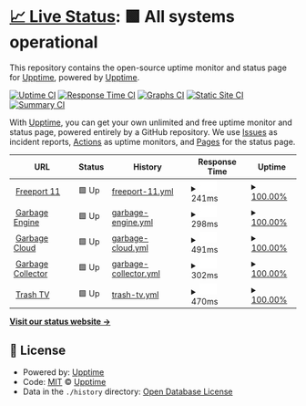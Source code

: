 # [📈 Live Status](https://status.zoner.work): <!--live status--> **🟩 All systems operational**

This repository contains the open-source uptime monitor and status page for [Upptime](https://upptime.js.org), powered by [Upptime](https://github.com/upptime/upptime).

[![Uptime CI](https://github.com/fencore/zoner-upptime/workflows/Uptime%20CI/badge.svg)](https://github.com/fencore/zoner-upptime/actions?query=workflow%3A%22Uptime+CI%22)
[![Response Time CI](https://github.com/fencore/zoner-upptime/workflows/Response%20Time%20CI/badge.svg)](https://github.com/fencore/zoner-upptime/actions?query=workflow%3A%22Response+Time+CI%22)
[![Graphs CI](https://github.com/fencore/zoner-upptime/workflows/Graphs%20CI/badge.svg)](https://github.com/fencore/zoner-upptime/actions?query=workflow%3A%22Graphs+CI%22)
[![Static Site CI](https://github.com/fencore/zoner-upptime/workflows/Static%20Site%20CI/badge.svg)](https://github.com/fencore/zoner-upptime/actions?query=workflow%3A%22Static+Site+CI%22)
[![Summary CI](https://github.com/fencore/zoner-upptime/workflows/Summary%20CI/badge.svg)](https://github.com/fencore/zoner-upptime/actions?query=workflow%3A%22Summary+CI%22)

With [Upptime](https://upptime.js.org), you can get your own unlimited and free uptime monitor and status page, powered entirely by a GitHub repository. We use [Issues](https://github.com/upptime/upptime/issues) as incident reports, [Actions](https://github.com/fencore/zoner-upptime/actions) as uptime monitors, and [Pages](https://status.zoner.work) for the status page.

<!--start: status pages-->
<!-- This summary is generated by Upptime (https://github.com/upptime/upptime) -->
<!-- Do not edit this manually, your changes will be overwritten -->
<!-- prettier-ignore -->
| URL | Status | History | Response Time | Uptime |
| --- | ------ | ------- | ------------- | ------ |
| <img alt="" src="https://icons.duckduckgo.com/ip3/zoner.work.ico" height="13"> [Freeport 11](https://zoner.work) | 🟩 Up | [freeport-11.yml](https://github.com/fencore/zoner-upptime/commits/HEAD/history/freeport-11.yml) | <details><summary><img alt="Response time graph" src="./graphs/freeport-11/response-time-week.png" height="20"> 241ms</summary><br><a href="https://status.zoner.work/history/freeport-11"><img alt="Response time 241" src="https://img.shields.io/endpoint?url=https%3A%2F%2Fraw.githubusercontent.com%2Ffencore%2Fzoner-upptime%2FHEAD%2Fapi%2Ffreeport-11%2Fresponse-time.json"></a><br><a href="https://status.zoner.work/history/freeport-11"><img alt="24-hour response time 241" src="https://img.shields.io/endpoint?url=https%3A%2F%2Fraw.githubusercontent.com%2Ffencore%2Fzoner-upptime%2FHEAD%2Fapi%2Ffreeport-11%2Fresponse-time-day.json"></a><br><a href="https://status.zoner.work/history/freeport-11"><img alt="7-day response time 241" src="https://img.shields.io/endpoint?url=https%3A%2F%2Fraw.githubusercontent.com%2Ffencore%2Fzoner-upptime%2FHEAD%2Fapi%2Ffreeport-11%2Fresponse-time-week.json"></a><br><a href="https://status.zoner.work/history/freeport-11"><img alt="30-day response time 241" src="https://img.shields.io/endpoint?url=https%3A%2F%2Fraw.githubusercontent.com%2Ffencore%2Fzoner-upptime%2FHEAD%2Fapi%2Ffreeport-11%2Fresponse-time-month.json"></a><br><a href="https://status.zoner.work/history/freeport-11"><img alt="1-year response time 241" src="https://img.shields.io/endpoint?url=https%3A%2F%2Fraw.githubusercontent.com%2Ffencore%2Fzoner-upptime%2FHEAD%2Fapi%2Ffreeport-11%2Fresponse-time-year.json"></a></details> | <details><summary><a href="https://status.zoner.work/history/freeport-11">100.00%</a></summary><a href="https://status.zoner.work/history/freeport-11"><img alt="All-time uptime 100.00%" src="https://img.shields.io/endpoint?url=https%3A%2F%2Fraw.githubusercontent.com%2Ffencore%2Fzoner-upptime%2FHEAD%2Fapi%2Ffreeport-11%2Fuptime.json"></a><br><a href="https://status.zoner.work/history/freeport-11"><img alt="24-hour uptime 100.00%" src="https://img.shields.io/endpoint?url=https%3A%2F%2Fraw.githubusercontent.com%2Ffencore%2Fzoner-upptime%2FHEAD%2Fapi%2Ffreeport-11%2Fuptime-day.json"></a><br><a href="https://status.zoner.work/history/freeport-11"><img alt="7-day uptime 100.00%" src="https://img.shields.io/endpoint?url=https%3A%2F%2Fraw.githubusercontent.com%2Ffencore%2Fzoner-upptime%2FHEAD%2Fapi%2Ffreeport-11%2Fuptime-week.json"></a><br><a href="https://status.zoner.work/history/freeport-11"><img alt="30-day uptime 100.00%" src="https://img.shields.io/endpoint?url=https%3A%2F%2Fraw.githubusercontent.com%2Ffencore%2Fzoner-upptime%2FHEAD%2Fapi%2Ffreeport-11%2Fuptime-month.json"></a><br><a href="https://status.zoner.work/history/freeport-11"><img alt="1-year uptime 100.00%" src="https://img.shields.io/endpoint?url=https%3A%2F%2Fraw.githubusercontent.com%2Ffencore%2Fzoner-upptime%2FHEAD%2Fapi%2Ffreeport-11%2Fuptime-year.json"></a></details>
| <img alt="" src="https://icons.duckduckgo.com/ip3/zoner.gay.ico" height="13"> [Garbage Engine](https://zoner.gay) | 🟩 Up | [garbage-engine.yml](https://github.com/fencore/zoner-upptime/commits/HEAD/history/garbage-engine.yml) | <details><summary><img alt="Response time graph" src="./graphs/garbage-engine/response-time-week.png" height="20"> 298ms</summary><br><a href="https://status.zoner.work/history/garbage-engine"><img alt="Response time 298" src="https://img.shields.io/endpoint?url=https%3A%2F%2Fraw.githubusercontent.com%2Ffencore%2Fzoner-upptime%2FHEAD%2Fapi%2Fgarbage-engine%2Fresponse-time.json"></a><br><a href="https://status.zoner.work/history/garbage-engine"><img alt="24-hour response time 298" src="https://img.shields.io/endpoint?url=https%3A%2F%2Fraw.githubusercontent.com%2Ffencore%2Fzoner-upptime%2FHEAD%2Fapi%2Fgarbage-engine%2Fresponse-time-day.json"></a><br><a href="https://status.zoner.work/history/garbage-engine"><img alt="7-day response time 298" src="https://img.shields.io/endpoint?url=https%3A%2F%2Fraw.githubusercontent.com%2Ffencore%2Fzoner-upptime%2FHEAD%2Fapi%2Fgarbage-engine%2Fresponse-time-week.json"></a><br><a href="https://status.zoner.work/history/garbage-engine"><img alt="30-day response time 298" src="https://img.shields.io/endpoint?url=https%3A%2F%2Fraw.githubusercontent.com%2Ffencore%2Fzoner-upptime%2FHEAD%2Fapi%2Fgarbage-engine%2Fresponse-time-month.json"></a><br><a href="https://status.zoner.work/history/garbage-engine"><img alt="1-year response time 298" src="https://img.shields.io/endpoint?url=https%3A%2F%2Fraw.githubusercontent.com%2Ffencore%2Fzoner-upptime%2FHEAD%2Fapi%2Fgarbage-engine%2Fresponse-time-year.json"></a></details> | <details><summary><a href="https://status.zoner.work/history/garbage-engine">100.00%</a></summary><a href="https://status.zoner.work/history/garbage-engine"><img alt="All-time uptime 100.00%" src="https://img.shields.io/endpoint?url=https%3A%2F%2Fraw.githubusercontent.com%2Ffencore%2Fzoner-upptime%2FHEAD%2Fapi%2Fgarbage-engine%2Fuptime.json"></a><br><a href="https://status.zoner.work/history/garbage-engine"><img alt="24-hour uptime 100.00%" src="https://img.shields.io/endpoint?url=https%3A%2F%2Fraw.githubusercontent.com%2Ffencore%2Fzoner-upptime%2FHEAD%2Fapi%2Fgarbage-engine%2Fuptime-day.json"></a><br><a href="https://status.zoner.work/history/garbage-engine"><img alt="7-day uptime 100.00%" src="https://img.shields.io/endpoint?url=https%3A%2F%2Fraw.githubusercontent.com%2Ffencore%2Fzoner-upptime%2FHEAD%2Fapi%2Fgarbage-engine%2Fuptime-week.json"></a><br><a href="https://status.zoner.work/history/garbage-engine"><img alt="30-day uptime 100.00%" src="https://img.shields.io/endpoint?url=https%3A%2F%2Fraw.githubusercontent.com%2Ffencore%2Fzoner-upptime%2FHEAD%2Fapi%2Fgarbage-engine%2Fuptime-month.json"></a><br><a href="https://status.zoner.work/history/garbage-engine"><img alt="1-year uptime 100.00%" src="https://img.shields.io/endpoint?url=https%3A%2F%2Fraw.githubusercontent.com%2Ffencore%2Fzoner-upptime%2FHEAD%2Fapi%2Fgarbage-engine%2Fuptime-year.json"></a></details>
| <img alt="" src="https://icons.duckduckgo.com/ip3/nc.zoner.gay.ico" height="13"> [Garbage Cloud](https://nc.zoner.gay) | 🟩 Up | [garbage-cloud.yml](https://github.com/fencore/zoner-upptime/commits/HEAD/history/garbage-cloud.yml) | <details><summary><img alt="Response time graph" src="./graphs/garbage-cloud/response-time-week.png" height="20"> 491ms</summary><br><a href="https://status.zoner.work/history/garbage-cloud"><img alt="Response time 491" src="https://img.shields.io/endpoint?url=https%3A%2F%2Fraw.githubusercontent.com%2Ffencore%2Fzoner-upptime%2FHEAD%2Fapi%2Fgarbage-cloud%2Fresponse-time.json"></a><br><a href="https://status.zoner.work/history/garbage-cloud"><img alt="24-hour response time 491" src="https://img.shields.io/endpoint?url=https%3A%2F%2Fraw.githubusercontent.com%2Ffencore%2Fzoner-upptime%2FHEAD%2Fapi%2Fgarbage-cloud%2Fresponse-time-day.json"></a><br><a href="https://status.zoner.work/history/garbage-cloud"><img alt="7-day response time 491" src="https://img.shields.io/endpoint?url=https%3A%2F%2Fraw.githubusercontent.com%2Ffencore%2Fzoner-upptime%2FHEAD%2Fapi%2Fgarbage-cloud%2Fresponse-time-week.json"></a><br><a href="https://status.zoner.work/history/garbage-cloud"><img alt="30-day response time 491" src="https://img.shields.io/endpoint?url=https%3A%2F%2Fraw.githubusercontent.com%2Ffencore%2Fzoner-upptime%2FHEAD%2Fapi%2Fgarbage-cloud%2Fresponse-time-month.json"></a><br><a href="https://status.zoner.work/history/garbage-cloud"><img alt="1-year response time 491" src="https://img.shields.io/endpoint?url=https%3A%2F%2Fraw.githubusercontent.com%2Ffencore%2Fzoner-upptime%2FHEAD%2Fapi%2Fgarbage-cloud%2Fresponse-time-year.json"></a></details> | <details><summary><a href="https://status.zoner.work/history/garbage-cloud">100.00%</a></summary><a href="https://status.zoner.work/history/garbage-cloud"><img alt="All-time uptime 100.00%" src="https://img.shields.io/endpoint?url=https%3A%2F%2Fraw.githubusercontent.com%2Ffencore%2Fzoner-upptime%2FHEAD%2Fapi%2Fgarbage-cloud%2Fuptime.json"></a><br><a href="https://status.zoner.work/history/garbage-cloud"><img alt="24-hour uptime 100.00%" src="https://img.shields.io/endpoint?url=https%3A%2F%2Fraw.githubusercontent.com%2Ffencore%2Fzoner-upptime%2FHEAD%2Fapi%2Fgarbage-cloud%2Fuptime-day.json"></a><br><a href="https://status.zoner.work/history/garbage-cloud"><img alt="7-day uptime 100.00%" src="https://img.shields.io/endpoint?url=https%3A%2F%2Fraw.githubusercontent.com%2Ffencore%2Fzoner-upptime%2FHEAD%2Fapi%2Fgarbage-cloud%2Fuptime-week.json"></a><br><a href="https://status.zoner.work/history/garbage-cloud"><img alt="30-day uptime 100.00%" src="https://img.shields.io/endpoint?url=https%3A%2F%2Fraw.githubusercontent.com%2Ffencore%2Fzoner-upptime%2FHEAD%2Fapi%2Fgarbage-cloud%2Fuptime-month.json"></a><br><a href="https://status.zoner.work/history/garbage-cloud"><img alt="1-year uptime 100.00%" src="https://img.shields.io/endpoint?url=https%3A%2F%2Fraw.githubusercontent.com%2Ffencore%2Fzoner-upptime%2FHEAD%2Fapi%2Fgarbage-cloud%2Fuptime-year.json"></a></details>
| <img alt="" src="https://icons.duckduckgo.com/ip3/wf.zoner.gay.ico" height="13"> [Garbage Collector](https://wf.zoner.gay) | 🟩 Up | [garbage-collector.yml](https://github.com/fencore/zoner-upptime/commits/HEAD/history/garbage-collector.yml) | <details><summary><img alt="Response time graph" src="./graphs/garbage-collector/response-time-week.png" height="20"> 302ms</summary><br><a href="https://status.zoner.work/history/garbage-collector"><img alt="Response time 302" src="https://img.shields.io/endpoint?url=https%3A%2F%2Fraw.githubusercontent.com%2Ffencore%2Fzoner-upptime%2FHEAD%2Fapi%2Fgarbage-collector%2Fresponse-time.json"></a><br><a href="https://status.zoner.work/history/garbage-collector"><img alt="24-hour response time 302" src="https://img.shields.io/endpoint?url=https%3A%2F%2Fraw.githubusercontent.com%2Ffencore%2Fzoner-upptime%2FHEAD%2Fapi%2Fgarbage-collector%2Fresponse-time-day.json"></a><br><a href="https://status.zoner.work/history/garbage-collector"><img alt="7-day response time 302" src="https://img.shields.io/endpoint?url=https%3A%2F%2Fraw.githubusercontent.com%2Ffencore%2Fzoner-upptime%2FHEAD%2Fapi%2Fgarbage-collector%2Fresponse-time-week.json"></a><br><a href="https://status.zoner.work/history/garbage-collector"><img alt="30-day response time 302" src="https://img.shields.io/endpoint?url=https%3A%2F%2Fraw.githubusercontent.com%2Ffencore%2Fzoner-upptime%2FHEAD%2Fapi%2Fgarbage-collector%2Fresponse-time-month.json"></a><br><a href="https://status.zoner.work/history/garbage-collector"><img alt="1-year response time 302" src="https://img.shields.io/endpoint?url=https%3A%2F%2Fraw.githubusercontent.com%2Ffencore%2Fzoner-upptime%2FHEAD%2Fapi%2Fgarbage-collector%2Fresponse-time-year.json"></a></details> | <details><summary><a href="https://status.zoner.work/history/garbage-collector">100.00%</a></summary><a href="https://status.zoner.work/history/garbage-collector"><img alt="All-time uptime 100.00%" src="https://img.shields.io/endpoint?url=https%3A%2F%2Fraw.githubusercontent.com%2Ffencore%2Fzoner-upptime%2FHEAD%2Fapi%2Fgarbage-collector%2Fuptime.json"></a><br><a href="https://status.zoner.work/history/garbage-collector"><img alt="24-hour uptime 100.00%" src="https://img.shields.io/endpoint?url=https%3A%2F%2Fraw.githubusercontent.com%2Ffencore%2Fzoner-upptime%2FHEAD%2Fapi%2Fgarbage-collector%2Fuptime-day.json"></a><br><a href="https://status.zoner.work/history/garbage-collector"><img alt="7-day uptime 100.00%" src="https://img.shields.io/endpoint?url=https%3A%2F%2Fraw.githubusercontent.com%2Ffencore%2Fzoner-upptime%2FHEAD%2Fapi%2Fgarbage-collector%2Fuptime-week.json"></a><br><a href="https://status.zoner.work/history/garbage-collector"><img alt="30-day uptime 100.00%" src="https://img.shields.io/endpoint?url=https%3A%2F%2Fraw.githubusercontent.com%2Ffencore%2Fzoner-upptime%2FHEAD%2Fapi%2Fgarbage-collector%2Fuptime-month.json"></a><br><a href="https://status.zoner.work/history/garbage-collector"><img alt="1-year uptime 100.00%" src="https://img.shields.io/endpoint?url=https%3A%2F%2Fraw.githubusercontent.com%2Ffencore%2Fzoner-upptime%2FHEAD%2Fapi%2Fgarbage-collector%2Fuptime-year.json"></a></details>
| <img alt="" src="https://icons.duckduckgo.com/ip3/oc.zoner.gay.ico" height="13"> [Trash TV](https://oc.zoner.gay) | 🟩 Up | [trash-tv.yml](https://github.com/fencore/zoner-upptime/commits/HEAD/history/trash-tv.yml) | <details><summary><img alt="Response time graph" src="./graphs/trash-tv/response-time-week.png" height="20"> 470ms</summary><br><a href="https://status.zoner.work/history/trash-tv"><img alt="Response time 470" src="https://img.shields.io/endpoint?url=https%3A%2F%2Fraw.githubusercontent.com%2Ffencore%2Fzoner-upptime%2FHEAD%2Fapi%2Ftrash-tv%2Fresponse-time.json"></a><br><a href="https://status.zoner.work/history/trash-tv"><img alt="24-hour response time 470" src="https://img.shields.io/endpoint?url=https%3A%2F%2Fraw.githubusercontent.com%2Ffencore%2Fzoner-upptime%2FHEAD%2Fapi%2Ftrash-tv%2Fresponse-time-day.json"></a><br><a href="https://status.zoner.work/history/trash-tv"><img alt="7-day response time 470" src="https://img.shields.io/endpoint?url=https%3A%2F%2Fraw.githubusercontent.com%2Ffencore%2Fzoner-upptime%2FHEAD%2Fapi%2Ftrash-tv%2Fresponse-time-week.json"></a><br><a href="https://status.zoner.work/history/trash-tv"><img alt="30-day response time 470" src="https://img.shields.io/endpoint?url=https%3A%2F%2Fraw.githubusercontent.com%2Ffencore%2Fzoner-upptime%2FHEAD%2Fapi%2Ftrash-tv%2Fresponse-time-month.json"></a><br><a href="https://status.zoner.work/history/trash-tv"><img alt="1-year response time 470" src="https://img.shields.io/endpoint?url=https%3A%2F%2Fraw.githubusercontent.com%2Ffencore%2Fzoner-upptime%2FHEAD%2Fapi%2Ftrash-tv%2Fresponse-time-year.json"></a></details> | <details><summary><a href="https://status.zoner.work/history/trash-tv">100.00%</a></summary><a href="https://status.zoner.work/history/trash-tv"><img alt="All-time uptime 100.00%" src="https://img.shields.io/endpoint?url=https%3A%2F%2Fraw.githubusercontent.com%2Ffencore%2Fzoner-upptime%2FHEAD%2Fapi%2Ftrash-tv%2Fuptime.json"></a><br><a href="https://status.zoner.work/history/trash-tv"><img alt="24-hour uptime 100.00%" src="https://img.shields.io/endpoint?url=https%3A%2F%2Fraw.githubusercontent.com%2Ffencore%2Fzoner-upptime%2FHEAD%2Fapi%2Ftrash-tv%2Fuptime-day.json"></a><br><a href="https://status.zoner.work/history/trash-tv"><img alt="7-day uptime 100.00%" src="https://img.shields.io/endpoint?url=https%3A%2F%2Fraw.githubusercontent.com%2Ffencore%2Fzoner-upptime%2FHEAD%2Fapi%2Ftrash-tv%2Fuptime-week.json"></a><br><a href="https://status.zoner.work/history/trash-tv"><img alt="30-day uptime 100.00%" src="https://img.shields.io/endpoint?url=https%3A%2F%2Fraw.githubusercontent.com%2Ffencore%2Fzoner-upptime%2FHEAD%2Fapi%2Ftrash-tv%2Fuptime-month.json"></a><br><a href="https://status.zoner.work/history/trash-tv"><img alt="1-year uptime 100.00%" src="https://img.shields.io/endpoint?url=https%3A%2F%2Fraw.githubusercontent.com%2Ffencore%2Fzoner-upptime%2FHEAD%2Fapi%2Ftrash-tv%2Fuptime-year.json"></a></details>

<!--end: status pages-->

[**Visit our status website →**](https://status.zoner.work)

## 📄 License

- Powered by: [Upptime](https://github.com/upptime/upptime)
- Code: [MIT](./LICENSE) © [Upptime](https://upptime.js.org)
- Data in the `./history` directory: [Open Database License](https://opendatacommons.org/licenses/odbl/1-0/)
